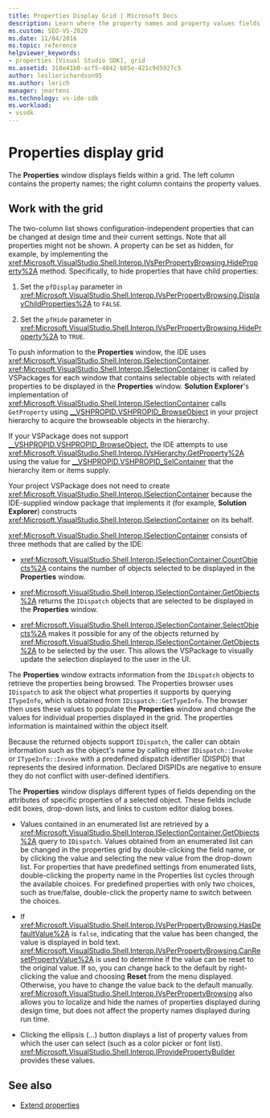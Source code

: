 ```yaml
---
title: Properties Display Grid | Microsoft Docs
description: Learn where the property names and property values fields are found in the grid in the Properties window and how to work with the grid in extending properties.
ms.custom: SEO-VS-2020
ms.date: 11/04/2016
ms.topic: reference
helpviewer_keywords:
- properties [Visual Studio SDK], grid
ms.assetid: 318e41b0-acf5-4842-b85e-421c9d5927c5
author: leslierichardson95
ms.author: lerich
manager: jmartens
ms.technology: vs-ide-sdk
ms.workload:
- vssdk
---
```

# Properties display grid

The **Properties** window displays fields within a grid. The left column contains the property names; the right column contains the property values.

## Work with the grid

The two-column list shows configuration-independent properties that can be changed at design time and their current settings. Note that all properties might not be shown. A property can be set as hidden, for example, by implementing the <xref:Microsoft.VisualStudio.Shell.Interop.IVsPerPropertyBrowsing.HideProperty%2A> method. Specifically, to hide properties that have child properties:

1. Set the `pfDisplay` parameter in <xref:Microsoft.VisualStudio.Shell.Interop.IVsPerPropertyBrowsing.DisplayChildProperties%2A> to `FALSE`.

2. Set the `pfHide` parameter in <xref:Microsoft.VisualStudio.Shell.Interop.IVsPerPropertyBrowsing.HideProperty%2A> to `TRUE`.

To push information to the **Properties** window, the IDE uses <xref:Microsoft.VisualStudio.Shell.Interop.ISelectionContainer>. <xref:Microsoft.VisualStudio.Shell.Interop.ISelectionContainer> is called by VSPackages for each window that contains selectable objects with related properties to be displayed in the **Properties** window. **Solution Explorer**'s implementation of <xref:Microsoft.VisualStudio.Shell.Interop.ISelectionContainer> calls `GetProperty` using [__VSHPROPID.VSHPROPID_BrowseObject](<xref:Microsoft.VisualStudio.Shell.Interop.__VSHPROPID.VSHPROPID_BrowseObject>) in your project hierarchy to acquire the browseable objects in the hierarchy.

If your VSPackage does not support [__VSHPROPID.VSHPROPID_BrowseObject](<xref:Microsoft.VisualStudio.Shell.Interop.__VSHPROPID.VSHPROPID_BrowseObject>), the IDE attempts to use <xref:Microsoft.VisualStudio.Shell.Interop.IVsHierarchy.GetProperty%2A> using the value for [__VSHPROPID.VSHPROPID_SelContainer](<xref:Microsoft.VisualStudio.Shell.Interop.__VSHPROPID.VSHPROPID_SelContainer>) that the hierarchy item or items supply.

Your project VSPackage does not need to create <xref:Microsoft.VisualStudio.Shell.Interop.ISelectionContainer> because the IDE-supplied window package that implements it (for example, **Solution Explorer**) constructs <xref:Microsoft.VisualStudio.Shell.Interop.ISelectionContainer> on its behalf.

<xref:Microsoft.VisualStudio.Shell.Interop.ISelectionContainer> consists of three methods that are called by the IDE:

- <xref:Microsoft.VisualStudio.Shell.Interop.ISelectionContainer.CountObjects%2A> contains the number of objects selected to be displayed in the **Properties** window.

- <xref:Microsoft.VisualStudio.Shell.Interop.ISelectionContainer.GetObjects%2A> returns the `IDispatch` objects that are selected to be displayed in the **Properties** window.

- <xref:Microsoft.VisualStudio.Shell.Interop.ISelectionContainer.SelectObjects%2A> makes it possible for any of the objects returned by <xref:Microsoft.VisualStudio.Shell.Interop.ISelectionContainer.GetObjects%2A> to be selected by the user. This allows the VSPackage to visually update the selection displayed to the user in the UI.

The **Properties** window extracts information from the `IDispatch` objects to retrieve the properties being browsed. The Properties browser uses `IDispatch` to ask the object what properties it supports by querying `ITypeInfo`, which is obtained from `IDispatch::GetTypeInfo`. The browser then uses these values to populate the **Properties** window and change the values for individual properties displayed in the grid. The properties information is maintained within the object itself.

Because the returned objects support `IDispatch`, the caller can obtain information such as the object's name by calling either `IDispatch::Invoke` or `ITypeInfo::Invoke` with a predefined dispatch identifier (DISPID) that represents the desired information. Declared DISPIDs are negative to ensure they do not conflict with user-defined identifiers.

The **Properties** window displays different types of fields depending on the attributes of specific properties of a selected object. These fields include edit boxes, drop-down lists, and links to custom editor dialog boxes.

- Values contained in an enumerated list are retrieved by a <xref:Microsoft.VisualStudio.Shell.Interop.ISelectionContainer.GetObjects%2A> query to `IDispatch`. Values obtained from an enumerated list can be changed in the properties grid by double-clicking the field name, or by clicking the value and selecting the new value from the drop-down list. For properties that have predefined settings from enumerated lists, double-clicking the property name in the Properties list cycles through the available choices. For predefined properties with only two choices, such as true/false, double-click the property name to switch between the choices.

- If <xref:Microsoft.VisualStudio.Shell.Interop.IVsPerPropertyBrowsing.HasDefaultValue%2A> is `false`, indicating that the value has been changed, the value is displayed in bold text. <xref:Microsoft.VisualStudio.Shell.Interop.IVsPerPropertyBrowsing.CanResetPropertyValue%2A> is used to determine if the value can be reset to the original value. If so, you can change back to the default by right-clicking the value and choosing **Reset** from the menu displayed. Otherwise, you have to change the value back to the default manually. <xref:Microsoft.VisualStudio.Shell.Interop.IVsPerPropertyBrowsing> also allows you to localize and hide the names of properties displayed during design time, but does not affect the property names displayed during run time.

- Clicking the ellipsis (...) button displays a list of property values from which the user can select (such as a color picker or font list). <xref:Microsoft.VisualStudio.Shell.Interop.IProvidePropertyBuilder> provides these values.

## See also

- [Extend properties](../../extensibility/internals/extending-properties.md)
